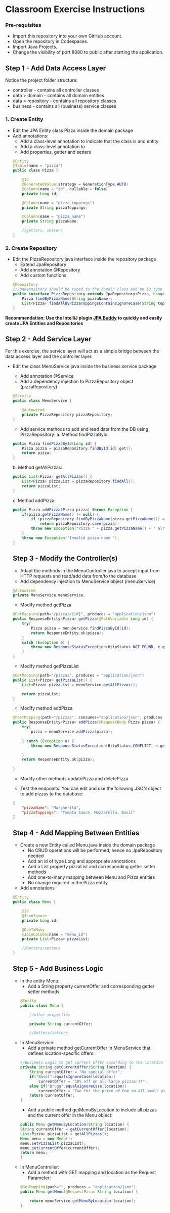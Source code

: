 # Classroom Exercise Instructions

### Pre-requisites
- Import this repository into your own GitHub account.
- Open the repository in Codespaces.
- Import Java Projects.
- Change the visibility of port 8080 to public after starting the application.

## Step 1 - Add Data Access Layer

Notice the project folder structure:
- controller - contains all controller classes
- data > domain - contains all domain entities
- data > repository - contains all repository classes  
- business - contains all (business) service classes

### 1. Create Entity
- Edit the JPA Entity class Pizza inside the domain package
- Add annotations:
    - Add a class-level annotation to indicate that the class is and entity
    - Add a class-level annotation to 
    - Add properties, getter and setters
    ```Java
    @Entity
    @Table(name = "pizza")
    public class Pizza {

        @Id
        @GeneratedValue(strategy = GenerationType.AUTO)
        @Column(name = "id", nullable = false)
        private Long id;

        @Column(name = "pizza_toppings")
        private String pizzaToppings;

        @Column(name = "pizza_name")
        private String pizzaName;

        //getters, setters
    }
    ```
### 2. Create Repository
- Edit the PizzaRepository.java interface inside the repository package
    - Extend JpaRepository
    - Add annotation @Repository
    - Add custom functions
    ```Java
    @Repository
    //JpaRepository should be typed to the domain class and an ID type
    public interface PizzaRepository extends JpaRepository<Pizza, Long> {
        Pizza findByPizzaName(String pizzaName);
        List<Pizza> findAllByPizzaToppingsContainsIgnoreCase(String topping);
    }
    ```
**Recommendation: Use the IntelliJ plugin <a href="https://www.baeldung.com/jpa-buddy">JPA Buddy</a> to quickly and easily create JPA Entities and Repositories**

## Step 2 - Add Service Layer
For this exercise, the service layer will act as a simple bridge between the data access layer and the controller layer.
- Edit the class MenuService.java inside the business.service package
    - Add annotation @Service
    - Add a dependency injection to PizzaRepository object (pizzaRepository)
    ```Java
    @Service
    public class MenuService {

        @Autowired
        private PizzaRepository pizzaRepository;
    }
    ```
    - Add service methods to add and read data from the DB using PizzaRepository: 
    a. Method findPizzaById: 
    ```Java
    public Pizza findPizzaById(Long id) {
        Pizza pizza = pizzaRepository.findById(id).get();
        return pizza;
    }
    ```
    b. Method getAllPizzas:
    ```Java
    public List<Pizza> getAllPizzas() {
        List<Pizza> pizzaList = pizzaRepository.findAll();
        return pizzaList;
    }
    ```
    c. Method addPizza:
    ```Java
    public Pizza addPizza(Pizza pizza) throws Exception {
        if(pizza.getPizzaName() != null) {
            if (pizzaRepository.findByPizzaName(pizza.getPizzaName()) == null)
                return pizzaRepository.save(pizza);
            throw new Exception("Pizza " + pizza.getPizzaName() + " already exists");
        }
        throw new Exception("Invalid pizza name ");
    }
    ```

    ## Step 3 - Modify the Controller(s)
    - Adapt the methods in the MenuController.java to accept input from HTTP requests and read/add data from/to the database
    - Add dependency injection to MenuService object (menuService)
    ```Java
    @Autowired
    private MenuService menuService;
    ```
    - Modify method getPizza
    ```Java
    @GetMapping(path="/pizzas/{id}", produces = "application/json")
    public ResponseEntity<Pizza> getPizza(@PathVariable Long id) {
        try{
            Pizza pizza = menuService.findPizzaById(id);
            return ResponseEntity.ok(pizza);
        }
        catch (Exception e) {
            throw new ResponseStatusException(HttpStatus.NOT_FOUND, e.getMessage());
        }
    }
    ```
    - Modify method getPizzaList
    ```Java
    @GetMapping(path="/pizzas", produces = "application/json")
    public List<Pizza> getPizzaList() {
        List<Pizza> pizzaList = menuService.getAllPizzas();

        return pizzaList;
    }
    ```
    - Modify method addPizza
    ```Java
    @PostMapping(path="/pizzas", consumes="application/json", produces = "application/json")
    public ResponseEntity<Pizza> addPizza(@RequestBody Pizza pizza) {
        try{
            pizza = menuService.addPizza(pizza);
            
        } catch (Exception e) {
            throw new ResponseStatusException(HttpStatus.CONFLICT, e.getMessage());

        }
        return ResponseEntity.ok(pizza);
        
    }
    ```
    - Modify other methods updatePizza and deletePizza

    - Test the endpoints. You can edit and use the following JSON object to add pizzas to the database:
    ```Json
    {
        "pizzaName": "Margherita",
        "pizzaToppings": "Tomato Sauce, Mozzarella, Basil"
    }
    ```

    ## Step 4 - Add Mapping Between Entities
    - Create a new Entity called Menu.java inside the domain package
        - No CRUD operations will be performed, hence no JpaRepository needed
        - Add an id of type Long and appropriate annotations
        - Add a List property pizzaList and corresponding getter setter methods
        - Add one-to-many mapping between Menu and Pizza entities
        - No change required in the Pizza entity
    - Add annotations
    ```Java
    @Entity
    public class Menu {

        @Id
        @JsonIgnore
        private Long id;

        @OneToMany
        @JoinColumn(name = "menu_id")
        private List<Pizza> pizzaList;

        //Getters/setters
    }
    ```
        

    ## Step 5 - Add Business Logic
    - In the entity Menu:
        - Add a String property currentOffer and corresponding getter setter methods
        ```Java
        @Entity
        public class Menu {

            //other properties

            private String currentOffer;

            //Getters/setters
        ```
    - In MenuService:
        - Add a private method getCurrentOffer in MenuService that defines location-specific offers:
        ```Java
        //Business Logic to get current offer according to the location of the user requesting the menu
        private String getCurrentOffer(String location) {
            String currentOffer = "No special offer";
            if("Basel".equalsIgnoreCase(location))
                currentOffer = "10% off on all large pizzas!!!";
            else if("Brugg".equalsIgnoreCase(location))
                currentOffer = "Two for the price of One on all small pizzas!!!";
            return currentOffer;
        }
        ```
        - Add a public method getMenuByLocation to include all pizzas and the current offer in the Menu object:
        ```Java
        public Menu getMenuByLocation(String location) {
        String currentOffer = getCurrentOffer(location);
        List<Pizza> pizzaList = getAllPizzas();
        Menu menu = new Menu();
        menu.setPizzaList(pizzaList);
        menu.setCurrentOffer(currentOffer);
        return menu;
        }
        ```
    - In MenuController:
        - Add a method with GET mapping and location as the Request Parameter:
        ```Java
        @GetMapping(path="", produces = "application/json")
        public Menu getMenu(@RequestParam String location) {

            return menuService.getMenuByLocation(location);
        }
        ```

